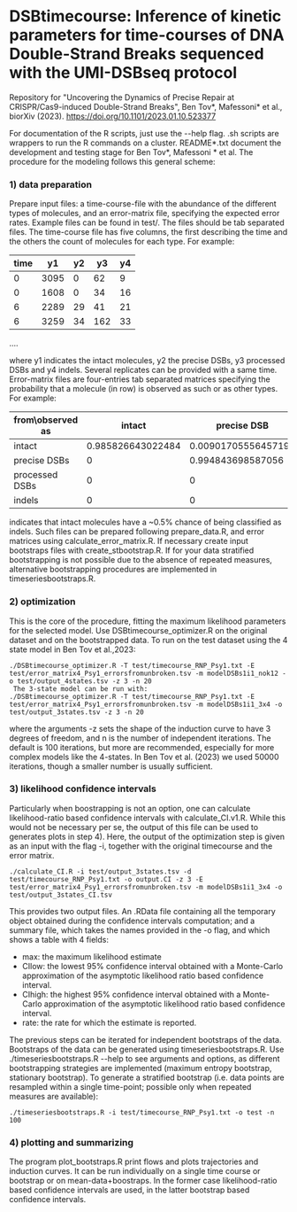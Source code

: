 # DSBtimecourse: Inference of kinetic parameters for time-courses of DNA Double-Strand Breaks sequenced with the UMI-DSBseq protocol 

Repository for "Uncovering the Dynamics of Precise Repair at CRISPR/Cas9-induced Double-Strand Breaks", Ben Tov*, Mafessoni* et al., biorXiv (2023). 
https://doi.org/10.1101/2023.01.10.523377 

For documentation of the R scripts, just use the --help flag.
.sh scripts are wrappers to run the R commands on a cluster.
README*.txt document the development and testing stage for Ben Tov*, Mafessoni * et al.
The procedure for the modeling follows this general scheme:

### 1) data preparation
Prepare input files: a time-course-file with the abundance of the different types of molecules, and an error-matrix file, specifying the expected error rates. Example files can be found in test/. The files should be tab separated files. The time-course file has five columns, the first describing the time and the others the count of molecules for each type. For example:

|time|    y1|      y2|      y3|      y4|
|----|------|--------|--------|--------|
|0   | 3095 |   0    |   62   |   9    |
|0   | 1608 |   0    |   34   |   16   |
|6   | 2289 |  29    |   41   |   21   |
|6   | 3259 |  34    |  162   |   33   |

....

where y1 indicates the intact molecules, y2 the precise DSBs, y3 processed DSBs and y4 indels. Several replicates can be provided with a same time.
Error-matrix files are four-entries tab separated matrices specifying the probability that a molecule (in row) is observed as such or as other types. For example:

|from\observed as|intact           |precise DSB         |processed DSB       |indels             |
|----------------|-----------------|--------------------|--------------------|-------------------|
|intact          |0.985826643022484|0.00901705556457197 |0.000276158814197761|0.00488014259874579|
|precise DSBs    |0                |   0.994843698587056|0.000276158814197761|0.00488014259874579|
|processed DSBs  |0                |0                   |1                   |0                  |
|indels          |0                |0                   |0                   |1                  |

indicates that intact molecules have a ~0.5% chance of being classified as indels. Such files can be prepared following prepare_data.R, and error matrices using calculate_error_matrix.R. If necessary create input bootstraps files with create_stbootstrap.R. If for your data stratified bootstrapping is not possible due to the absence of repeated measures, alternative bootstrapping procedures are implemented in timeseriesbootstraps.R.

### 2) optimization
This is the core of the procedure, fitting the maximum likelihood parameters for the selected model. Use DSBtimecourse_optimizer.R on the original dataset and on the bootstrapped data. To run on the test dataset using the 4 state model in Ben Tov et al.,2023:
```
./DSBtimecourse_optimizer.R -T test/timecourse_RNP_Psy1.txt -E test/error_matrix4_Psy1_errorsfromunbroken.tsv -m modelDSBs1i1_nok12 -o test/output_4states.tsv -z 3 -n 20
 The 3-state model can be run with:
./DSBtimecourse_optimizer.R -T test/timecourse_RNP_Psy1.txt -E test/error_matrix4_Psy1_errorsfromunbroken.tsv -m modelDSBs1i1_3x4 -o test/output_3states.tsv -z 3 -n 20
```
where the arguments -z sets the shape of the induction curve to have 3 degrees of freedom, and n is the number of independent iterations. The default is 100 iterations, but more are recommended, especially for more complex models like the 4-states. In Ben Tov et al. (2023) we used 50000 iterations, though a smaller number is usually sufficient. 

### 3) likelihood confidence intervals
Particularly when boostrapping is not an option, one can calculate likelihood-ratio based confidence intervals with calculate_CI.v1.R. While this would not be necessary per se, the output of this file can be used to generates plots in step 4). Here, the output of the optimization step is given as an input with the flag -i, together with the original timecourse and the error matrix. 

```
./calculate_CI.R -i test/output_3states.tsv -d test/timecourse_RNP_Psy1.txt -o output.CI -z 3 -E test/error_matrix4_Psy1_errorsfromunbroken.tsv -m modelDSBs1i1_3x4 -o test/output_3states_CI.tsv
```
This provides two output files. An .RData file containing all the temporary object obtained during the confidence intervals computation; and a summary file, which takes the names provided in the -o flag, and which shows a table with 4 fields:
- max: the maximum likelihood estimate
- CIlow: the lowest 95% confidence interval obtained with a Monte-Carlo approximation of the asymptotic likelihood ratio based confidence interval.
- CIhigh: the highest 95% confidence interval obtained with a Monte-Carlo approximation of the asymptotic likelihood ratio based confidence interval.
- rate: the rate for which the estimate is reported.

The previous steps can be iterated for independent bootstraps of the data. Bootstraps of the data can be generated using timeseriesbootstraps.R. Use ./timeseriesbootstraps.R --help to see arguments and options, as different bootstrapping strategies are implemented (maximum entropy bootstrap, stationary bootstrap). To generate a stratified bootstrap (i.e. data points are resampled within a single time-point; possible only when repeated measures are available):
```
./timeseriesbootstraps.R -i test/timecourse_RNP_Psy1.txt -o test -n 100
```

### 4) plotting and summarizing
The program plot_bootstraps.R print flows and plots trajectories and induction curves. It can be run individually on a single time course or bootstrap or on mean-data+boostraps. In the former case likelihood-ratio based confidence intervals are used, in the latter bootstrap based confidence intervals.



